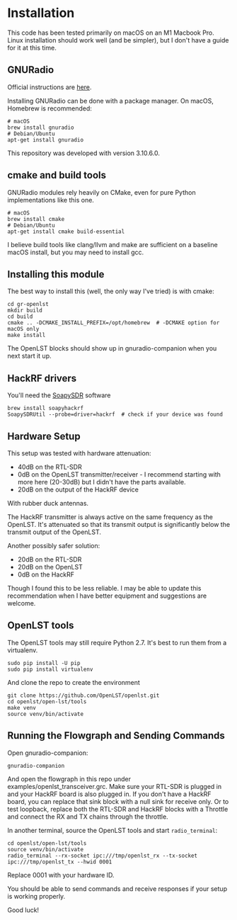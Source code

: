 # Installation

This code has been tested primarily on macOS on an M1 Macbook Pro. Linux installation should work well (and be simpler), but I don't have a guide for it at this time.

## GNURadio

Official instructions are [here](https://wiki.gnuradio.org/index.php/InstallingGR).

Installing GNURadio can be done with a package manager. On macOS, Homebrew is recommended:

    # macOS
    brew install gnuradio
    # Debian/Ubuntu
    apt-get install gnuradio

This repository was developed with version 3.10.6.0.

## cmake and build tools

GNURadio modules rely heavily on CMake, even for pure Python implementations like this one.

    # macOS
    brew install cmake
    # Debian/Ubuntu
    apt-get install cmake build-essential

I believe build tools like clang/llvm and make are sufficient on a baseline macOS install, but you may need to install gcc.

## Installing this module

The best way to install this (well, the only way I've tried) is with cmake:

    cd gr-openlst
    mkdir build
    cd build
    cmake .. -DCMAKE_INSTALL_PREFIX=/opt/homebrew  # -DCMAKE option for macOS only
    make install

The OpenLST blocks should show up in gnuradio-companion when you next start it up.

## HackRF drivers

You'll need the [SoapySDR](https://formulae.brew.sh/formula/soapysdr) software

    brew install soapyhackrf
    SoapySDRUtil --probe=driver=hackrf  # check if your device was found

## Hardware Setup

This setup was tested with hardware attenuation:

 * 40dB on the RTL-SDR
 * 0dB on the OpenLST transmitter/receiver - I recommend starting with more here (20-30dB) but I didn't have the parts available.
 * 20dB on the output of the HackRF device

With rubber duck antennas.

The HackRF transmitter is always active on the same frequency as the OpenLST. It's attenuated so that its transmit output is significantly below the transmit output of the OpenLST.

Another possibly safer solution:

 * 20dB on the RTL-SDR
 * 20dB on the OpenLST
 * 0dB on the HackRF

Though I found this to be less reliable. I may be able to update this recommendation when I have better equipment and suggestions are welcome.

## OpenLST tools

The OpenLST tools may still require Python 2.7. It's best to run them from a virtualenv.

    sudo pip install -U pip
    sudo pip install virtualenv

And clone the repo to create the environment

    git clone https://github.com/OpenLST/openlst.git
    cd openlst/open-lst/tools
    make venv
    source venv/bin/activate


## Running the Flowgraph and Sending Commands

Open gnuradio-companion:

    gnuradio-companion

And open the flowgraph in this repo under examples/openlst_transceiver.grc. Make sure your RTL-SDR is plugged in and your HackRF board is also plugged in. If you don't have a HackRF board, you can replace that sink block with a null sink for receive only. Or to test loopback, replace both the RTL-SDR and HackRF blocks with a Throttle and connect the RX and TX chains through the throttle.

In another terminal, source the OpenLST tools and start `radio_terminal`:

    cd openlst/open-lst/tools
    source venv/bin/activate
    radio_terminal --rx-socket ipc:///tmp/openlst_rx --tx-socket ipc:///tmp/openlst_tx --hwid 0001

Replace 0001 with your hardware ID.

You should be able to send commands and receive responses if your setup is working properly.

Good luck!

